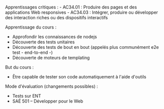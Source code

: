 Apprentissages critiques :
	- AC34.01 : Produire des pages et des applications Web responsives
	- AC34.03 : Intégrer, produire ou développer des interaction riches ou des dispositifs interactifs

Apprentissage du cours :
- Approfondir les connaissances de nodejs
- Découverte des tests unitaires
- Découverte des tests de bout en bout (appelés plus communément e2e test - end-to-end -) 
- Découverte de moteurs de templating

But du cours :
- Être capable de tester son code automatiquement à l'aide d'outils

Mode d'évaluation (changements possibles) :
- Tests sur ENT
- SAÉ 501 – Développer pour le Web